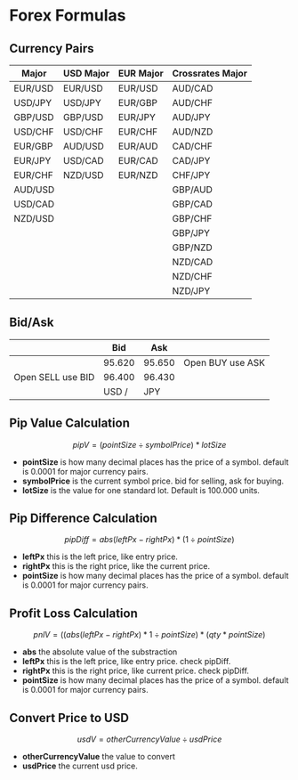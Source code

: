 # Forex Formulas

## Currency Pairs

| Major   | USD Major | EUR Major | Crossrates Major |
| ------- | --------- | --------- | ---------------- |
| EUR/USD | EUR/USD   | EUR/USD   | AUD/CAD          |
| USD/JPY | USD/JPY   | EUR/GBP   | AUD/CHF          |
| GBP/USD | GBP/USD   | EUR/JPY   | AUD/JPY          |
| USD/CHF | USD/CHF   | EUR/CHF   | AUD/NZD          |
| EUR/GBP | AUD/USD   | EUR/AUD   | CAD/CHF          |
| EUR/JPY | USD/CAD   | EUR/CAD   | CAD/JPY          |
| EUR/CHF | NZD/USD   | EUR/NZD   | CHF/JPY          |
| AUD/USD |           |           | GBP/AUD          |
| USD/CAD |           |           | GBP/CAD          |
| NZD/USD |           |           | GBP/CHF          |
|         |           |           | GBP/JPY          |
|         |           |           | GBP/NZD          |
|         |           |           | NZD/CAD          |
|         |           |           | NZD/CHF          |
|         |           |           | NZD/JPY          |

## Bid/Ask

|                   | Bid    | Ask    |                  |
| ----------------- | ------ | ------ | ---------------- |
|                   | 95.620 | 95.650 | Open BUY use ASK |
| Open SELL use BID | 96.400 | 96.430 |                  |
|                   | USD /  | JPY    |                  |



## Pip Value Calculation

$$
pipV = ( pointSize \div symbolPrice ) * lotSize
$$

- **pointSize** is how many decimal places has the price of a symbol. default is 0.0001 for major currency pairs.
- **symbolPrice** is the current symbol price. bid for selling, ask for buying.
- **lotSize** is the value for one standard lot. Default is 100.000 units.



## Pip Difference Calculation

$$
pipDiff = abs( leftPx - rightPx ) * ( 1 \div pointSize)
$$

- **leftPx** this is the left price, like entry price.
- **rightPx** this is the right price, like the current price.
- **pointSize** is how many decimal places has the price of a symbol. default is 0.0001 for major currency pairs.



## Profit Loss Calculation

$$
pnlV =( (abs(leftPx - rightPx) * 1 \div pointSize ) * ( qty * pointSize ) 
$$

- **abs** the absolute value of the substraction
- **leftPx** this is the left price, like entry price. check pipDiff.
- **rightPx** this is the right price, like current price. check pipDiff.
- **pointSize** is how many decimal places has the price of a symbol. default is 0.0001 for major currency pairs.

## Convert Price to USD

$$
usdV = otherCurrencyValue \div usdPrice
$$

- **otherCurrencyValue** the value to convert
- **usdPrice** the current usd price.

